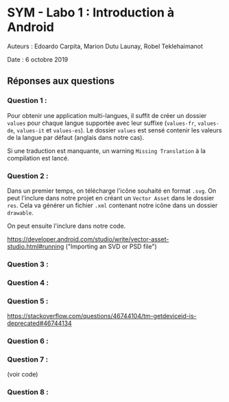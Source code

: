 # SYM - Labo 1 : Introduction à Android

Auteurs : Edoardo Carpita, Marion Dutu Launay, Robel Teklehaimanot

Date : 6 octobre 2019

## Réponses aux questions

### Question 1 :

Pour obtenir une application multi-langues, il suffit de créer un dossier `values` pour chaque langue supportée avec leur suffixe (`values-fr`, `values-de`, `values-it` et `values-es`). Le dossier `values` est sensé contenir les valeurs de la langue par défaut (anglais dans notre cas).

Si une traduction est manquante, un warning `Missing Translation` à la compilation est lancé.

### Question 2 :

Dans un premier temps, on télécharge l'icône souhaité en format `.svg`. On peut l'inclure dans notre projet en créant un `Vector Asset` dans le dossier `res`. Cela va générer un fichier `.xml` contenant notre icône dans un dossier `drawable`.

On peut ensuite l'inclure dans notre code.

https://developer.android.com/studio/write/vector-asset-studio.html#running ("Importing an SVD or PSD file")

### Question 3 :

### Question 4 :

### Question 5 :

https://stackoverflow.com/questions/46744104/tm-getdeviceid-is-deprecated#46744134

### Question 6 :

### Question 7 :

(voir code)

### Question 8 :
